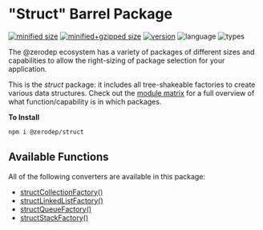 # "Struct" Barrel Package

[![minified size](https://img.shields.io/bundlephobia/min/@zerodep/struct?style=flat-square&color=blue)](https://bundlephobia.com/package/@zerodep/struct)
[![minified+gzipped size](https://img.shields.io/bundlephobia/minzip/@zerodep/struct?style=flat-square&color=blue)](https://bundlephobia.com/package/@zerodep/struct)
[![version](https://img.shields.io/npm/v/@zerodep/struct?style=flat-square&color=blue)](https://www.npmjs.com/package/@zerodep/struct)
![language](https://img.shields.io/badge/typescript-100%25-blue?style=flat-square)
![types](https://img.shields.io/badge/types-included-blue?style=flat-square)

The @zerodep ecosystem has a variety of packages of different sizes and capabilities to allow the right-sizing of package selection for your application.

This is the _struct_ package: it includes all tree-shakeable factories to create various data structures. Check out the [module matrix](/) for a full overview of what function/capability is in which packages.

**To Install**

```bash
npm i @zerodep/struct
```

## Available Functions

All of the following converters are available in this package:

- [structCollectionFactory()](struct/collection.md)
- [structLinkedListFactory()](struct/linkedlist.md)
- [structQueueFactory()](struct/queue.md)
- [structStackFactory()](struct/stack.md)
